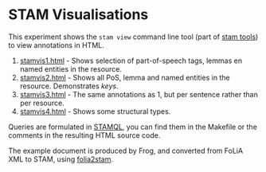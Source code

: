 # STAM Visualisations

This experiment shows the `stam view` command line tool (part of [stam tools](https://github.com/annotation/stam-tools)) to view annotations in HTML.

1. [stamvis1.html](stamvis1.html) - Shows selection of part-of-speech tags, lemmas en named entities in the resource.
2. [stamvis2.html](stamvis2.html) - Shows all PoS, lemma and named entities in the resource. Demonstrates *keys*.
3. [stamvis3.html](stamvis3.html) - The same annotations as 1, but per sentence rather than per resource.
4. [stamvis4.html](stamvis4.html) - Shows some structural types.

Queries are formulated in [STAMQL](https://github.com/annotation/stam/tree/master/extensions/stam-query), you can find them in the Makefile or the comments in the resulting HTML source code.

The example document is produced by Frog, and converted from FoLiA XML to STAM, using [folia2stam](https://github.com/proycon/foliatools).
